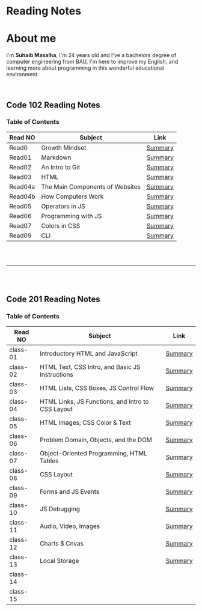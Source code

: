 

# Reading Notes 

# About me 
 I'm **Suhaib Masalha**, I'm 24 years old and I've a bachelors degree of computer engineering from BAU,  I'm here to improve my English, and learning more about programming in this wonderful educational environment.

<br>



## Code 102 Reading Notes
### Table of Contents 

Read NO      | Subject   | Link
-------------|---------- |---------
Read0        | Growth Mindset           | [Summary](https://masalha-96.github.io/reading-notes/Code%20102/GrowthMindset)
Read01       | Markdown          | [Summary](https://masalha-96.github.io/reading-notes/Code%20102/Read01)
Read02       |       An Intro to Git    | [Summary](https://masalha-96.github.io/reading-notes/Code%20102/Read02)
Read03       |    HTML       | [Summary](https://masalha-96.github.io/reading-notes/Code%20102/Read03)
Read04a      |      The Main Components of Websites     | [Summary](https://masalha-96.github.io/reading-notes/Code%20102/Read04a)
Read04b      |      How Computers Work     | [Summary](https://masalha-96.github.io/reading-notes/Code%20102/Read04b)
Read05       |      Operators in JS      | [Summary](https://masalha-96.github.io/reading-notes/Code%20102/Read05)
Read06       |      Programming with JS     | [Summary](https://masalha-96.github.io/reading-notes/Code%20102/Read06)
Read07       |     Colors in CSS      | [Summary](https://masalha-96.github.io/reading-notes/Code%20102/Read07)
Read09      |          CLI  | [Summary](https://masalha-96.github.io/reading-notes/Code%20102/Read09)



<br>
<br>

---


<br>
<br>

## Code 201 Reading Notes
### Table of Contents 

Read NO      | Subject   | Link
-------------|---------- |---------
class-01      | Introductory HTML and JavaScript           |  [Summary](https://masalha-96.github.io/reading-notes/Code%20201/class-01)
class-02      |  HTML Text, CSS Intro, and Basic JS Instructions| [Summary](https://masalha-96.github.io/reading-notes/Code%20201/class-02)        
class-03      | HTML Lists, CSS Boxes, JS Control Flow| [Summary](https://masalha-96.github.io/reading-notes/Code%20201/class-03)   
class-04      | HTML Links, JS Functions, and Intro to CSS Layout   | [Summary](https://masalha-96.github.io/reading-notes/Code%20201/class-04)   
class-05      | HTML Images; CSS Color & Text  | [Summary](https://masalha-96.github.io/reading-notes/Code%20201/class-05)     
class-06      | Problem Domain, Objects, and the DOM  | [Summary](https://masalha-96.github.io/reading-notes/Code%20201/class-06)       
class-07      | Object-Oriented Programming, HTML Tables  | [Summary](https://masalha-96.github.io/reading-notes/Code%20201/class-07)         
class-08      | CSS Layout | [Summary](https://masalha-96.github.io/reading-notes/Code%20201/class-08)           
class-09      | Forms and JS Events | [Summary](https://masalha-96.github.io/reading-notes/Code%20201/class-09)
class-10      | JS Debugging |  [Summary](https://masalha-96.github.io/reading-notes/Code%20201/class-10)          
class-11      |   Audio, Video, Images  |     [Summary](https://masalha-96.github.io/reading-notes/Code%20201/class-11)
class-12      |   Charts $ Cnvas  | [Summary](https://masalha-96.github.io/reading-notes/Code%20201/class-12)    
class-13      |  Local Storage    | [Summary](https://masalha-96.github.io/reading-notes/Code%20201/class-13)
class-14      |  
class-15      |   







	





